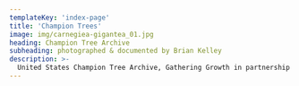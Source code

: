 ```yaml
---
templateKey: 'index-page'
title: 'Champion Trees'
image: img/carnegiea-gigantea_01.jpg
heading: Champion Tree Archive
subheading: photographed & documented by Brian Kelley
description: >-
  United States Champion Tree Archive, Gathering Growth in partnership with American Forests, owner of the National Champion Tree Program
---
```

